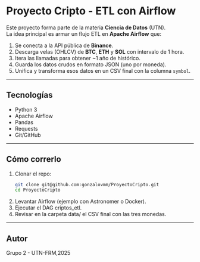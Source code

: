 # Proyecto Cripto - ETL con Airflow

Este proyecto forma parte de la materia **Ciencia de Datos** (UTN).  
La idea principal es armar un flujo ETL en **Apache Airflow** que:

1. Se conecta a la API pública de **Binance**.
2. Descarga velas (OHLCV) de **BTC**, **ETH** y **SOL** con intervalo de 1 hora.
3. Itera las llamadas para obtener ~1 año de histórico.
4. Guarda los datos crudos en formato JSON (uno por moneda).
5. Unifica y transforma esos datos en un CSV final con la columna `symbol`.

---

## Tecnologías

- Python 3
- Apache Airflow
- Pandas
- Requests
- Git/GitHub

---

## Cómo correrlo

1. Clonar el repo:
   ```bash
   git clone git@github.com:gonzalovmm/ProyectoCripto.git
   cd ProyectoCripto
2. Levantar Airflow (ejemplo con Astronomer o Docker).
3. Ejecutar el DAG criptos_etl.
4. Revisar en la carpeta data/ el CSV final con las tres monedas.

---

## Autor 

Grupo 2 - UTN-FRM,2025

